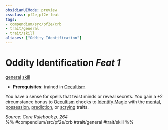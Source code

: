 ```yaml
---
obsidianUIMode: preview
cssclass: pf2e,pf2e-feat
tags:
- compendium/src/pf2e/crb
- trait/general
- trait/skill
aliases: ["Oddity Identification"]
---
```

# Oddity Identification  *Feat 1*  
[general](/rules/traits/general.md)  [skill](/rules/traits/skill.md)  

- **Prerequisites**: trained in [Occultism](/compendium/skills.md#Occultism)

You have a sense for spells that twist minds or reveal secrets. You gain a +2 circumstance bonus to [Occultism](/compendium/skills.md#Occultism) checks to [Identify Magic](/rules/actions/identify-magic.md) with the [mental](/rules/traits/mental.md), [possession](/rules/traits/possession.md), [prediction](/rules/traits/prediction.md), or [scrying](/rules/traits/scrying.md) traits.

*Source: Core Rulebook p. 264*  
%% #compendium/src/pf2e/crb #trait/general #trait/skill %%